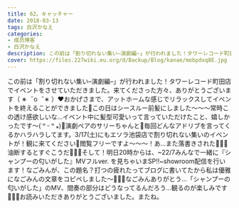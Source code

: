 ```yaml
---
title: 62。キャッチャー
date: 2018-03-13
tags: 白沢かなえ
categories: 
- 成员博客
- 白沢かなえ
description: この前は「割り切れない集い–演劇編–」が行われました！タワーレコード町田店でイベントをさせていただきました。来てくださった方々、ありがとうございます（ ∗  ; ̑ o  ; ̑ ∗ ）❤️おかげさまで、アット...
cover: https://files.227wiki.eu.org/d/Backup/Blog/kanae/mobpdxq8E.jpg 
---
```


この前は「割り切れない集い–演劇編–」が行われました！タワーレコード町田店でイベントをさせていただきました。来てくださった方々、ありがとうございます（ ∗   ̑ o   ̑ ∗ ）❤️おかげさまで、アットホームな感じでリラックスしてイベントを終えることができました🌷この日はシースルー前髪にしました〜〜〜常時この透け感欲しいな…イベント中に髪型可愛いって言っていただけたこと、嬉しかったです〜( ᵘ ᵕ ᵘ ⁎)🌷演劇ペアのサリーちゃんと🐨毎回どんなアドリブを言ってくるかハラハラしてます。3/17(土)にもエソラ池袋店で割り切れない集いのイベントが！観に来てください🌸閲覧フリーですよ〜〜〜！あ…また落書きされた🤦🏻‍♀️油断するとすぐこうだ🤦🏻‍♀️そして！明日20時からは、~22/7みんなで一緒に『シャンプーの匂いがした』MVフルver. を見ちゃいまSP‼︎~showroom配信を行います！なごみんが、この題名？打つの疲れたってブログに書いてたから私は優雅になごみんの文章をコピペしました〜🤦🏻‍♀️なごみんありがとう…「シャンプーの匂いがした」のMV、間奏の部分はどうなってるんだろう…観るのが楽しみです🌸🌸🌸お読みいただきありがとうございました。またね。


